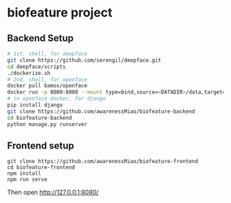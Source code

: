 # biofeature project

## Backend Setup
```bash
# 1st. shell, for deepface
git clone https://github.com/serengil/deepface.git
cd deepface/scripts
./dockerize.sh
# 2nd. shell, for openface
docker pull bamos/openface
docker run -p 8000:8000 --mount type=bind,source=<DATADIR>/data,target=/data -it bamos/openface /bin/bash
# in openface docker, for django
pip install django
git clone https://github.com/awarenessMiao/biofeature-backend
cd biofeature-backend
python manage.py runserver
```

## Frontend setup
```
git clone https://github.com/awarenessMiao/biofeature-frontend
cd biofeature-frontend
npm install
npm run serve
```

Then open http://127.0.0.1:8080/